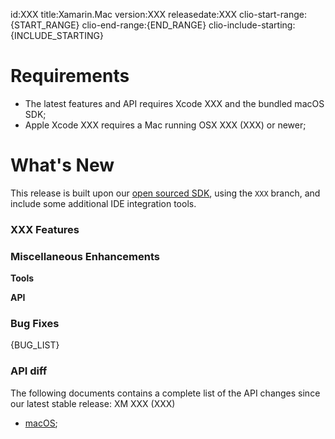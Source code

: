 ﻿id:XXX
title:Xamarin.Mac
version:XXX
releasedate:XXX
clio-start-range:{START_RANGE}
clio-end-range:{END_RANGE}
clio-include-starting:{INCLUDE_STARTING}

Requirements
============

- The latest features and API requires Xcode XXX and the bundled macOS SDK;
- Apple Xcode XXX requires a Mac running OSX XXX (XXX) or newer;

What's New
==========

This release is built upon our [open sourced SDK](https://github.com/xamarin/xamarin-macios),
using the `XXX` branch, and include some additional IDE integration tools.

### XXX Features

### Miscellaneous Enhancements

**Tools**

**API**

### Bug Fixes

{BUG_LIST}

### API diff

The following documents contains a complete list of the API changes since our latest stable release: XM XXX (XXX)

* [macOS](/releases/mac/api_changes/XXX);